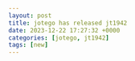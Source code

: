 ```yaml
---
layout: post
title: jotego has released jt1942
date: 2023-12-22 17:27:32 +0000
categories: [jotego, jt1942]
tags: [new]
---
```


